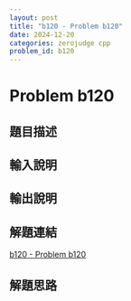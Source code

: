 ```yaml
---
layout: post
title: "b120 - Problem b120"
date: 2024-12-20
categories: zerojudge cpp
problem_id: b120
---
```


# Problem b120

## 題目描述



## 輸入說明



## 輸出說明



## 解題連結

[b120 - Problem b120](https://zerojudge.tw/ShowProblem?problemid=b120)

## 解題思路

